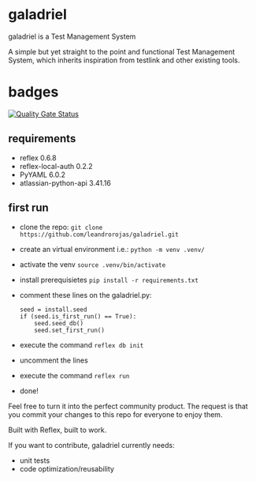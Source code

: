 # galadriel
galadriel is a Test Management System

A simple but yet straight to the point and functional Test Management System, which inherits inspiration from testlink and other existing tools.

# badges
[![Quality Gate Status](https://sonarcloud.io/api/project_badges/measure?project=leandrorojas_galadriel&metric=alert_status)](https://sonarcloud.io/summary/new_code?id=leandrorojas_galadriel)

 ## requirements
* reflex 0.6.8
* reflex-local-auth 0.2.2
* PyYAML 6.0.2
* atlassian-python-api 3.41.16

## first run
* clone the repo: ```git clone https://github.com/leandrorojas/galadriel.git```
* create an virtual environment i.e.: ```python -m venv .venv/```
* activate the venv ```source .venv/bin/activate```
* install prerequisietes ```pip install -r requirements.txt```
* comment these lines on the galadriel.py:
    ```
    seed = install.seed
    if (seed.is_first_run() == True):
        seed.seed_db()
        seed.set_first_run()
    ```

* execute the command ```reflex db init```
* uncomment the lines
* execute the command ```reflex run```
* done!

Feel free to turn it into the perfect community product. The request is that you commit your changes to this repo for everyone to enjoy them.

Built with Reflex, built to work.

If you want to contribute, galadriel currently needs:
* unit tests
* code optimization/reusability